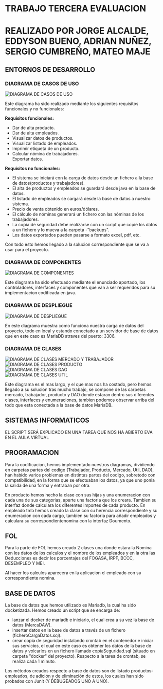 # TRABAJO TERCERA EVALUACION
# REALIZADO POR JORGE ALCALDE, EDDYSON BUENO, ADRIAN NUÑEZ, SERGIO CUMBREÑO, MATEO MAJE

## ENTORNOS DE DESARROLLO
### DIAGRAMA DE CASOS DE USO
![DIAGRAMA DE CASOS DE USO](imagenes/DiagramaDeCasosDeUsos.png)

Este diagrama ha sido realizado mediante los siguientes requisitos funcionales y no funcionales:

**Requisitos funcionales:**  
- Dar de alta producto.  
- Dar de alta empleados.  
- Visualizar datos de productos.  
- Visualizar listado de empleados.  
- Imprimir etiqueta de un producto.  
- Calcular nómina de trabajadores.  
Exportar datos.   

**Requisitos no funcionales:** 
  - El sistema se iniciará con la carga de datos desde un fichero a la base de datos(productos y trabajadores).  
  - El alta de productos y empleados se guardará desde java en la base de datos.  
  - El listado de empleados se cargará desde la base de datos a nuestro sistema.  
  - Precio de venta obtenido en euros/dólares.  
  - El cálculo de nóminas generará un fichero con las nóminas de los trabajadores.  
  - La copia de seguridad debe realizarse con un script que copie los datos a un fichero y lo mueva a la carpeta    -"backups".  
  - Los datos exportados pueden pasarse a formato excel, pdf, etc.  

Con todo esto hemos llegado a la solucion correspondiente que se va a usar para el proyecto.


### DIAGRAMA DE COMPONENTES
![DIAGRAMA DE COMPONENTES](imagenes/DiagramaDeCasosDeUsos.png)

Este diagrama ha sido efectuado mediante el enunciado aportado, los controladores, interfaces y componentes que van a ser requeridos para su implementacion codificada en java.


### DIAGRAMA DE DESPLIEGUE  
![DIAGRAMA DE DESPLIEGUE](imagenes/DiagramaDeDespliegue.png)

En este diagrama muestra como funciona nuestra carga de datos del proyecto, todo en local y estando conectado a un servidor de base de datos que en este caso es MariaDB atraves del puerto: 3306.
### DIAGRAMA DE CLASES
![DIAGRAMA DE CLASES MERCADO Y TRABAJADOR](imagenes/DiagramaDeClasesMercadoYTrabajador.png)  
![DIAGRAMA DE CLASES PRODUCTO](imagenes/DiagramaDeClasesProducto.png)  
![DIAGRAMA DE CLASES DAO](imagenes/DiagramaClasesDao.png)  
![DIAGRAMA DE CLASES UTIL](imagenes/DiagramaClasesUtil.png) 

Este diagrama es el mas largo, y el que mas nos ha costado, pero hemos llegado a su solucion tras mucho trabajo, se compone de las carpetas mercado, trabajador, producto y DAO donde estaran dentro sus diferentes clases, interfaces y enumeraciones, tambien podemos observar arriba del todo que esta conectada a la base de datos MariaDB.  

## SISTEMAS INFORMATICOS
EL SCRIPT SERÁ EXPLICADO EN UNA TAREA QUE NOS HA ABIERTO EVA EN EL AULA VIRTUAL

## PROGRAMACION

Para la codificacion, hemos implementado nuestros diagramas, dividiendo en carpetas partes del codigo (Trabajador, Producto, Mercado, Util, DAO), han habido varios problemas en distintas partes del codigo, sobretodo con compatibilidad, en la forma que se efectuaban los datos, ya que uno ponia la salida de una forma y entraban por otra.

En producto hemos hecho la clase con sus hijas y una enumeracion con cada una de sus categorias, aparte una factoria que los creara. Tambien su interfaz donde calculara los diferentes importes de cada producto.
En empleado tmb hemos creado la clase con su herencia correspondiente y su enumeracion con cada cargo, tambien su factoria para añadir empleados y calculara su correspondientenomina con la interfaz Doumento.
## FOL

Para la parte de FOL hemos creado 2 clases una donde estara la Nomina con los datos de los calculos y el nombre de los empleados y en la otra las Deducciones es decir los porcentajes del FOGASA, IRPF, BCCC, DESEMPLEO Y MEI.

Al hacer los calculos aparecera en la aplicacion el empleado con su correspondiente nomina.
## BASE DE DATOS

La base de datos que hemos utilizado es Mariadb, la cual ha sido docketizada. Hemos creado un script que se encarga de:
- lanzar el docker de mariadb e iniciarlo, el cual crea a su vez la base de datos (MercaDAW).
- insertar datos en la base de datos a través de un fichero (ficheroCargaDatos.sql).
- crear copia de seguridad instalando crontab en el contenedor e iniciar sus servicios, el cual en este caso es obtener los datos de la base de datos y volcarlos en un fichero llamado copiaSeguridad.sql (situado en carpeta "docker" del proyecto). Respecto a la tarea de crontab, se realiza cada 1 minuto.

Los métodos creados respecto a base de datos son de listado productos-empleados, de adición y de eliminación de estos, los cuales han sido probados con Junit (Y DEBUGEADOS UNO A UNO). 
